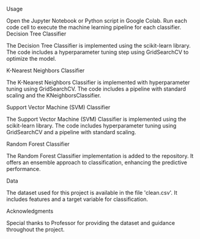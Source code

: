 Usage

Open the Jupyter Notebook or Python script in Google Colab.
Run each code cell to execute the machine learning pipeline for each classifier.
Decision Tree Classifier

The Decision Tree Classifier is implemented using the scikit-learn library. The code includes a hyperparameter tuning step using GridSearchCV to optimize the model.

K-Nearest Neighbors Classifier

The K-Nearest Neighbors Classifier is implemented with hyperparameter tuning using GridSearchCV. The code includes a pipeline with standard scaling and the KNeighborsClassifier.

Support Vector Machine (SVM) Classifier

The Support Vector Machine (SVM) Classifier is implemented using the scikit-learn library. The code includes hyperparameter tuning using GridSearchCV and a pipeline with standard scaling.

Random Forest Classifier

The Random Forest Classifier implementation is added to the repository. It offers an ensemble approach to classification, enhancing the predictive performance.

Data

The dataset used for this project is available in the file 'clean.csv'. It includes features and a target variable for classification.

Acknowledgments

Special thanks to Professor for providing the dataset and guidance throughout the project.
